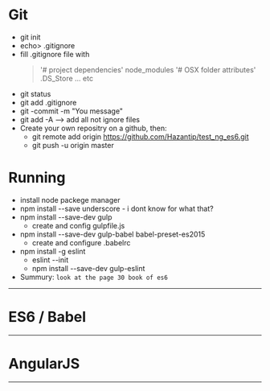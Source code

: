 # Git
- git init
- echo> .gitignore
- fill .gitignore file with
	> '# project dependencies'
	> node_modules
	> '# OSX folder attributes'
	> .DS_Store
	> ... etc
- git status
- git add .gitignore
- git -commit -m "You message"
- git add -A --> add all not ignore files
- Create your own repositry on a github, then:
	- git remote add origin https://github.com/Hazantip/test_ng_es6.git
	- git push -u origin master

# Running
- install node packege manager
- npm install --save underscore - i dont know for what that?
- npm install --save-dev gulp
	- create and config gulpfile.js
- npm install --save-dev gulp-babel babel-preset-es2015
	- create and configure .babelrc
- npm install -g eslint
	- eslint --init
	- npm install --save-dev gulp-eslint
- Summury: `look at the page 30 book of es6`
___

# ES6 / Babel

___

# AngularJS

___